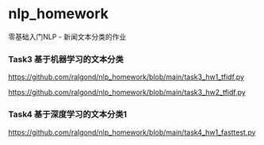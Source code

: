 # nlp_homework
零基础入门NLP - 新闻文本分类的作业

### Task3 基于机器学习的文本分类

https://github.com/ralgond/nlp_homework/blob/main/task3_hw1_tfidf.py

https://github.com/ralgond/nlp_homework/blob/main/task3_hw2_tfidf.py

### Task4 基于深度学习的文本分类1

https://github.com/ralgond/nlp_homework/blob/main/task4_hw1_fasttest.py
